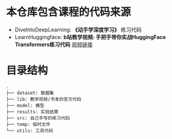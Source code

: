 # 本仓库包含课程的代码来源
* DiveIntoDeepLearning: **《动手学深度学习》** 练习代码
* LearnHuggingface: **b站教学视频: 手把手带你实战HuggingFace Transformers练习代码** [视频链接](https://www.bilibili.com/video/BV1ma4y1g791/?spm_id_from=333.999.0.0)



# 目录结构
```
.
├── dataset: 数据集
├── lib: 教学视频/书本的官方代码
├── model: 模型
├── results: 实验结果
├── src: 自己手写的练习代码
├── temp: 临时文件
└── utils: 工具代码
```